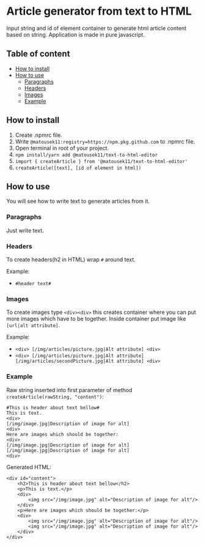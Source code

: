 # Article generator from text to HTML

Input string and id of element container to generate html article content based on string. Application is made in pure javascript.

## Table of content

- [How to install](#how-to-install)
- [How to use](#how-to-use)
  - [Paragraphs](#paragraphs)
  - [Headers](#headers)
  - [Images](#images)
  - [Example](#example)

## How to install

1. Create .npmrc file.
2. Write `@matousek11:registry=https://npm.pkg.github.com` to .npmrc file.
3. Open terminal in root of your project.
4. `npm install/yarn add @matousek11/text-to-html-editor`
5. `import { createArticle } from '@matousek11/text-to-html-editor'`
6. `createArticle([text], [id of element in html])`

## How to use

You will see how to write text to generate articles from it.

### Paragraphs

Just write text.

### Headers

To create headers(h2 in HTML) wrap `#` around text.

Example:

- `#header text#`

### Images

To create images type `<div><div>` this creates container where you can put more images which have to be together. Inside container put image like `[url|alt attribute]`.

Example:

- `<div> [/img/articles/picture.jpg|Alt attribute] <div>`
- `<div> [/img/articles/picture.jpg|Alt attribute] [/img/articles/secondPicture.jpg|Alt attribute] <div>`

### Example

Raw string inserted into first parameter of method `createArticle(rawString, "content")`:

```
#This is header about text bellow#
This is text.
<div>
[/img/image.jpg|Description of image for alt]
<div>
Here are images which should be together:
<div>
[/img/image.jpg|Description of image for alt]
[/img/image.jpg|Description of image for alt]
<div>
```

Generated HTML:

```
<div id="content">
    <h2>This is header about text bellow</h2>
    <p>This is text.</p>
    <div>
        <img src="/img/image.jpg" alt="Description of image for alt"/>
    </div>
    <p>Here are images which should be together:</p>
    <div>
        <img src="/img/image.jpg" alt="Description of image for alt"/>
        <img src="/img/image.jpg" alt="Description of image for alt"/>
    </div>
</div>
```
